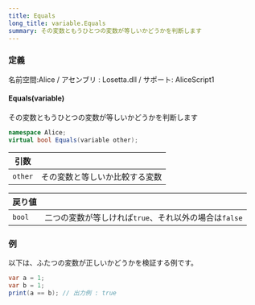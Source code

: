 ```yaml
---
title: Equals
long_title: variable.Equals
summary: その変数ともうひとつの変数が等しいかどうかを判断します
---
```

### 定義
名前空間:Alice / アセンブリ : Losetta.dll / サポート: AliceScript1

#### Equals(variable)

その変数ともうひとつの変数が等しいかどうかを判断します

```cs title="AliceScript"
namespace Alice;
virtual bool Equals(variable other);
```

|引数| |
|-|-|
|`other`| その変数と等しいか比較する変数|

|戻り値| |
|-|-|
|`bool`| 二つの変数が等しければ`true`、それ以外の場合は`false`|

### 例
以下は、ふたつの変数が正しいかどうかを検証する例です。

```cs title="AliceScript"
var a = 1;
var b = 1;
print(a == b); // 出力例 : true
```
